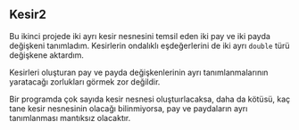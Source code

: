 ﻿## Kesir2
Bu ikinci projede iki ayrı kesir nesnesini
temsil eden iki pay ve iki payda değişkeni
tanımladım.
Kesirlerin ondalıklı eşdeğerlerini
de iki ayrı `double` türü değişkene
aktardım.

Kesirleri oluşturan pay ve payda
değişkenlerinin ayrı tanımlanmalarının
yaratacağı zorlukları görmek zor değildir.

Bir programda çok sayıda kesir nesnesi
oluştuırlacaksa, daha da kötüsü,
kaç tane kesir nesnesinin olacağı
bilinmiyorsa, pay ve paydaların ayrı
tanımlanması mantıksız olacaktır.